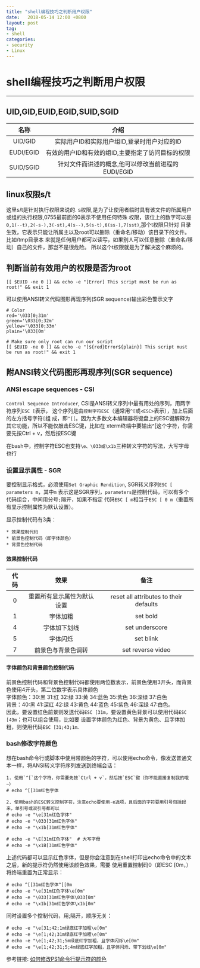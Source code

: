 ```yaml
---
title: "shell编程技巧之判断用户权限"
date:   2018-05-14 12:00 +0800
layout: post
tag: 
- shell
categories:
- security
- Linux
---
```


# shell编程技巧之判断用户权限
------

## UID,GID,EUID,EGID,SUID,SGID

| 名称 | 介绍 |
| :------: | :------: |
| UID/GID | 实际用户ID和实际用户组ID,登录时用户对应的ID |
| EUDI/EGID| 有效的用户ID和有效的组ID,主要指定了访问目标的权限 |
| SUID/SGID| 针对文件而讲述的概念,他可以修改当前进程的EUDI/EGID |

## linux权限s/t
这里s/t是针对执行权限来说的.
s权限,是为了让使用者临时具有该文件的所属用户或组的执行权限,0755最前面的0表示不使用任何特殊
权限，该位上的数字可以是```0,1(--t),2(-s-),3(-st),4(s--),5(s-t),6(ss-),7(sst)```,那个t权限只针对
目录生效，它表示只能让所属主以及root可以删除（重命名/移动）该目录下的文件。比如/tmp目录本
来就是任何用户都可以读写，如果别人可以任意删除（重命名/移动）自己的文件，那岂不是很危险。
所以这个t权限就是为了解决这个麻烦的。

## 判断当前有效用户的权限是否为root

    [[ $EUID -ne 0 ]] && echo -e "[Error] This script must be run as root!" && exit 1

可以使用ANSI转义代码图形再现序列(SGR sequence)输出彩色警示文字

    # Color
    red='\033[0;31m'
    green='\033[0;32m'
    yellow='\033[0;33m'
    plain='\033[0m'

    # Make sure only root can run our script
    [[ $EUID -ne 0 ]] && echo -e "[${red}Error${plain}] This script must be run as root!" && exit 1

## 附ANSI转义代码图形再现序列(SGR sequence)
### ANSI escape sequences - CSI
```Control Sequence Introducer```, CSI是ANSI转义序列中最有用处的序列，用两字符序列```ESC [```表示，
这个序列是由```控制字符ESC```（通常用```^[```或```<ESC>```表示），加上后面的左方括号字符```[```组
成，即```^[[```。因为大多数文本编辑器将键盘上的ESC键解释为其它功能，所以不能仅敲击ESC键，比如在
xterm终端中要输出^[这个字符，你需要先按Ctrl + v，然后按ESC键

在bash中，控制字符ESC也支持```\e、\033或\x1b```三种转义字符的写法，大写字母也行

### 设置显示属性 - SGR
要控制显示格式，必须使用```Set Graphic Rendition```, SGR转义序列```ESC [ parameters m```，其中```m```
表示这是SGR序列，```parameters```是控制代码，可以有多个代码组合，中间用分号```;```隔开，如果不指定
代码```ESC [ m```相当于```ESC [ 0 m```（重置所有显示控制属性为默认设置）。

显示控制代码有3类：

    * 效果控制代码
    * 前景色控制代码（即字体颜色）
    * 背景色控制代码

#### 效果控制代码

| 代码 | 效果 | 备注 |
| :------: | :------: | :------: |
| 0 | 重置所有显示属性为默认设置 | reset all attributes to their defaults |
| 1 | 字体加粗 | set bold |
| 4 | 字体加下划线 | set underscore |
| 5 | 字体闪烁 | set blink |
| 7 | 前景色与背景色调转 | set reverse video |

#### 字体颜色和背景颜色控制代码
前景色控制代码和背景色控制代码都使用两位数表示，前景色使用3开头，而背景色使用4开头，第二位数字表示具体颜色 <br />
字体颜色：30:黑 31:红 32:绿 33:黄 34:蓝色 35:紫色 36:深绿 37:白色 <br /> 
背景：40:黑 41:深红 42:绿 43:黄色 44:蓝色 45:紫色 46:深绿 47:白色。<br />
因此，要设置红色前景则发送代码```ESC [31m```，要设置黄色背景可以使用代码```ESC [43m```；也可以组合使用，比如要
设置字体颜色为红色、背景为黄色、且字体加粗，则使用代码```ESC [31;43;1m```.

### bash修改字符颜色
想在bash命令行或脚本中使用带颜色的字符，可以使用echo命令，像发送普通文本一样，将ANSI转义字符序列发送到终端会话：
```
1. 使用`^[`这个字符，你需要先按`Ctrl + v`，然后按`ESC`键（你不能直接复制我的哦~）
# echo ^[[31m红色字体

2. 使用bash的ESC转义控制字符，注意echo要使用-e选项，且后面的字符要用引号包括起来，单引号或双引号都可以
# echo -e "\e[31m红色字体" 
# echo -e "\033[31m红色字体"
# echo -e "\x1b[31m红色字体"

# echo -e "\E[31m红色字体"  # 大写字母
# echo -e "\x1B[31m红色字体"
```
上述代码都可以显示红色字体，但是你会注意到在shell打印出echo命令中的文本之后，新的提示符仍然使用该颜色效果，需要
使用重置控制码0（即ESC [0m，）将终端重置为正常显示：
```
# echo ^[[31m红色字体^[[0m
# echo -e "\e[31m红色字体\e[0m"
# echo -e "\033[31m红色字体\033[0m"
# echo -e "\x1b[31m红色字体\x1b[0m"
```
同时设置多个控制代码，用;隔开，顺序无关：
```
# echo -e "\e[31;42;1m绿底红字加粗\e[0m"
# echo -e "\e[1;42;31m绿底红字加粗\e[0m"
# echo -e "\e[1;42;31;5m绿底红字加粗，且字体闪烁\e[0m"
# echo -e "\e[1;42;31;5;4m绿底红字加粗，且字体闪烁、带下划线\e[0m"
```
参考链接: [如何修改PS1命令行提示符的颜色](http://www.madmalls.com/blog/post/how-to-change-the-output-color-of-echo-in-linux/) 
